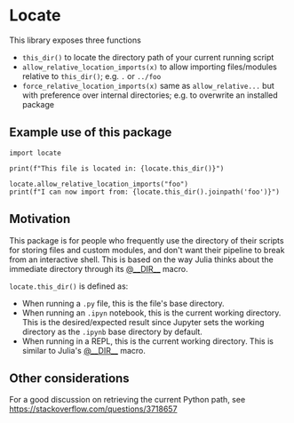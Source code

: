 # Locate

This library exposes three functions
 - `this_dir()` to locate the directory path of your current running script
 - `allow_relative_location_imports(x)` to allow importing files/modules relative to `this_dir()`; e.g. `.` or `../foo`
 - `force_relative_location_imports(x)` same as `allow_relative...` but with preference over internal directories; e.g. to overwrite an installed package

## Example use of this package
```
import locate

print(f"This file is located in: {locate.this_dir()}")

locate.allow_relative_location_imports("foo")
print(f"I can now import from: {locate.this_dir().joinpath('foo')}")
```

## Motivation
This package is for people who frequently use the directory of their scripts for storing files and custom modules, and don't want their pipeline to break from an interactive shell. This is based on the way Julia thinks about the immediate directory through its [@\_\_DIR\_\_](https://docs.julialang.org/en/v1/base/base/#Base.@__DIR__) macro.

`locate.this_dir()` is defined as:

 - When running a `.py` file, this is the file's base directory. 
 - When running an `.ipyn` notebook, this is the current working directory. This is the desired/expected result since Jupyter sets the working directory as the `.ipynb` base directory by default.
 - When running in a REPL, this is the current working directory. This is similar to Julia's [@\_\_DIR\_\_](https://docs.julialang.org/en/v1/base/base/#Base.@__DIR__) macro.

## Other considerations
For a good discussion on retrieving the current Python path, see https://stackoverflow.com/questions/3718657

